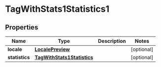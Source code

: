 

# TagWithStats1Statistics1

## Properties

Name | Type | Description | Notes
------------ | ------------- | ------------- | -------------
**locale** | [**LocalePreview**](LocalePreview.md) |  |  [optional]
**statistics** | [**TagWithStats1Statistics**](TagWithStats1Statistics.md) |  |  [optional]



